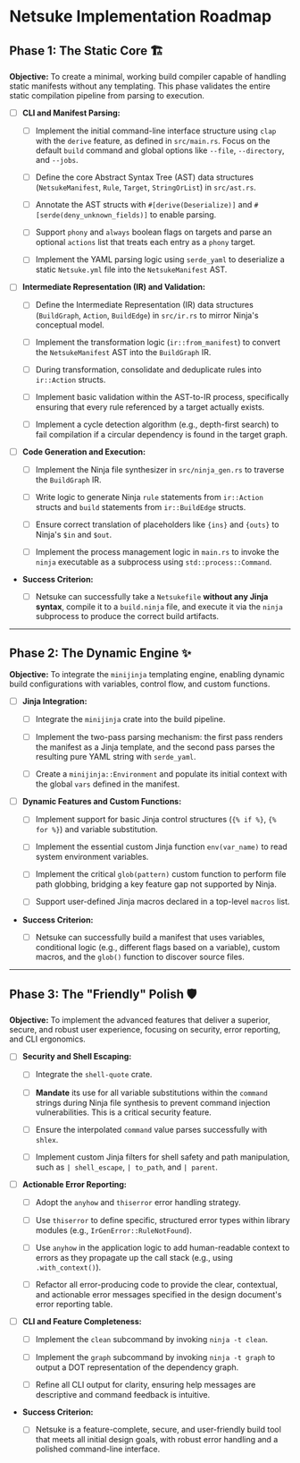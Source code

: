 # Netsuke Implementation Roadmap

## Phase 1: The Static Core 🏗️

**Objective:** To create a minimal, working build compiler capable of handling
static manifests without any templating. This phase validates the entire static
compilation pipeline from parsing to execution.

- [ ] **CLI and Manifest Parsing:**

  - [ ] Implement the initial command-line interface structure using `clap` with
    the `derive` feature, as defined in `src/main.rs`. Focus on the default
    `build` command and global options like `--file`, `--directory`, and
    `--jobs`.

  - [ ] Define the core Abstract Syntax Tree (AST) data structures
    (`NetsukeManifest`, `Rule`, `Target`, `StringOrList`) in `src/ast.rs`.

  - [ ] Annotate the AST structs with `#[derive(Deserialize)]` and
    `#[serde(deny_unknown_fields)]` to enable parsing.

  - [ ] Support `phony` and `always` boolean flags on targets and parse an
    optional `actions` list that treats each entry as a `phony` target.

  - [ ] Implement the YAML parsing logic using `serde_yaml` to deserialize a
    static `Netsuke.yml` file into the `NetsukeManifest` AST.

- [ ] **Intermediate Representation (IR) and Validation:**

  - [ ] Define the Intermediate Representation (IR) data structures
    (`BuildGraph`, `Action`, `BuildEdge`) in `src/ir.rs` to mirror Ninja's
    conceptual model.

  - [ ] Implement the transformation logic (`ir::from_manifest`) to convert the
    `NetsukeManifest` AST into the `BuildGraph` IR.

  - [ ] During transformation, consolidate and deduplicate rules into
    `ir::Action` structs.

  - [ ] Implement basic validation within the AST-to-IR process, specifically
    ensuring that every rule referenced by a target actually exists.

  - [ ] Implement a cycle detection algorithm (e.g., depth-first search) to fail
    compilation if a circular dependency is found in the target graph.

- [ ] **Code Generation and Execution:**

  - [ ] Implement the Ninja file synthesizer in `src/ninja_gen.rs` to traverse
    the `BuildGraph` IR.

  - [ ] Write logic to generate Ninja `rule` statements from `ir::Action`
    structs and `build` statements from `ir::BuildEdge` structs.

  - [ ] Ensure correct translation of placeholders like `{ins}` and `{outs}` to
    Ninja's `$in` and `$out`.

  - [ ] Implement the process management logic in `main.rs` to invoke the
    `ninja` executable as a subprocess using `std::process::Command`.

- **Success Criterion:**

  - [ ] Netsuke can successfully take a `Netsukefile` **without any Jinja
    syntax**, compile it to a `build.ninja` file, and execute it via the `ninja`
    subprocess to produce the correct build artifacts.

______________________________________________________________________

## Phase 2: The Dynamic Engine ✨

**Objective:** To integrate the `minijinja` templating engine, enabling dynamic
build configurations with variables, control flow, and custom functions.

- [ ] **Jinja Integration:**

  - [ ] Integrate the `minijinja` crate into the build pipeline.

  - [ ] Implement the two-pass parsing mechanism: the first pass renders the
    manifest as a Jinja template, and the second pass parses the resulting pure
    YAML string with `serde_yaml`.

  - [ ] Create a `minijinja::Environment` and populate its initial context with
    the global `vars` defined in the manifest.

- [ ] **Dynamic Features and Custom Functions:**

  - [ ] Implement support for basic Jinja control structures (`{% if %}`,
    `{% for %}`) and variable substitution.

  - [ ] Implement the essential custom Jinja function `env(var_name)` to read
    system environment variables.

  - [ ] Implement the critical `glob(pattern)` custom function to perform file
    path globbing, bridging a key feature gap not supported by Ninja.

  - [ ] Support user-defined Jinja macros declared in a top-level `macros` list.

- **Success Criterion:**

  - [ ] Netsuke can successfully build a manifest that uses variables,
    conditional logic (e.g., different flags based on a variable), custom
    macros, and the `glob()` function to discover source files.

______________________________________________________________________

## Phase 3: The "Friendly" Polish 🛡️

**Objective:** To implement the advanced features that deliver a superior,
secure, and robust user experience, focusing on security, error reporting, and
CLI ergonomics.

- [ ] **Security and Shell Escaping:**

  - [ ] Integrate the `shell-quote` crate.

  - [ ] **Mandate** its use for all variable substitutions within the `command`
    strings during Ninja file synthesis to prevent command injection
    vulnerabilities. This is a critical security feature.
  - [ ] Ensure the interpolated `command` value parses successfully with
    `shlex`.

  - [ ] Implement custom Jinja filters for shell safety and path manipulation,
    such as `| shell_escape`, `| to_path`, and `| parent`.

- [ ] **Actionable Error Reporting:**

  - [ ] Adopt the `anyhow` and `thiserror` error handling strategy.

  - [ ] Use `thiserror` to define specific, structured error types within
    library modules (e.g., `IrGenError::RuleNotFound`).

  - [ ] Use `anyhow` in the application logic to add human-readable context to
    errors as they propagate up the call stack (e.g., using `.with_context()`).

  - [ ] Refactor all error-producing code to provide the clear, contextual, and
    actionable error messages specified in the design document's error reporting
    table.

- [ ] **CLI and Feature Completeness:**

  - [ ] Implement the `clean` subcommand by invoking `ninja -t clean`.

  - [ ] Implement the `graph` subcommand by invoking `ninja -t graph` to output
    a DOT representation of the dependency graph.

  - [ ] Refine all CLI output for clarity, ensuring help messages are
    descriptive and command feedback is intuitive.

- **Success Criterion:**

  - [ ] Netsuke is a feature-complete, secure, and user-friendly build tool that
    meets all initial design goals, with robust error handling and a polished
    command-line interface.
